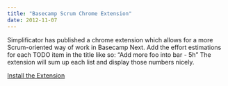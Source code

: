```yaml
---
title: "Basecamp Scrum Chrome Extension"
date: 2012-11-07
---
```


Simplificator has published a chrome extension which allows for a more Scrum-oriented way of work in Basecamp Next. Add the effort estimations for each TODO item in the title like so: “Add more foo into bar - 5h” The extension will sum up each list and display those numbers nicely.

[Install the Extension](https://chrome.google.com/webstore/detail/basecamp-next-scrum-calcu/geaflkjcbcedifaafakdnfpilpimigjj)
